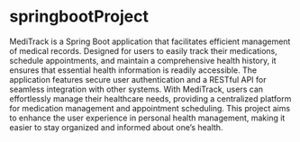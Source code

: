 # springbootProject


MediTrack is a Spring Boot application that facilitates efficient management of medical records. Designed for users to easily track their medications, schedule appointments, and maintain a comprehensive health history, it ensures that essential health information is readily accessible. The application features secure user authentication and a RESTful API for seamless integration with other systems. With MediTrack, users can effortlessly manage their healthcare needs, providing a centralized platform for medication management and appointment scheduling. This project aims to enhance the user experience in personal health management, making it easier to stay organized and informed about one’s health.
